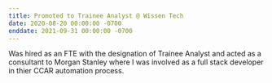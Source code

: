 ```yaml
---
title: Promoted to Trainee Analyst @ Wissen Tech
date: 2020-08-20 00:00:00 -0700
enddate: 2021-09-31 00:00:00 -0700
---
```


Was hired as an FTE with the designation of Trainee Analyst and acted as a consultant to Morgan Stanley where I was involved as a full stack developer in thier CCAR automation process.    